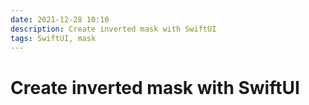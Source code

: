 ```yaml
---
date: 2021-12-28 10:10
description: Create inverted mask with SwiftUI
tags: SwiftUI, mask
---
```

# Create inverted mask with SwiftUI